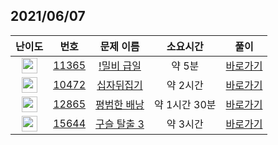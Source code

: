 ## 2021/06/07
| 난이도 | 번호 | 문제 이름 | 소요시간 | 풀이 
|:------:|:----:|:---------:|:------:|:------:|
| <img height="25px" width="25px" src="https://static.solved.ac/tier_small/4.svg"/> | [11365](https://www.acmicpc.net/problem/11365) | [!밀비 급일](https://www.acmicpc.net/problem/11365) | 약 5분 | [바로가기](https://github.com/MinsangKong/DailyProblem/blob/main/06-07/1.py)| 
| <img height="25px" width="25px" src="https://static.solved.ac/tier_small/9.svg"/> | [10472](https://www.acmicpc.net/problem/10472) | [십자뒤집기](https://www.acmicpc.net/problem/10472) | 약 2시간 | [바로가기](https://github.com/MinsangKong/DailyProblem/blob/main/06-07/2.py)|
| <img height="25px" width="25px" src="https://static.solved.ac/tier_small/11.svg"/> | [12865](https://www.acmicpc.net/problem/12865) | [평범한 배낭](https://www.acmicpc.net/problem/12865) | 약 1시간 30분 | [바로가기](https://github.com/MinsangKong/DailyProblem/blob/main/06-07/3.py)| 
| <img height="25px" width="25px" src="https://static.solved.ac/tier_small/14.svg"/> | [15644](https://www.acmicpc.net/problem/15644) | [구슬 탈출 3](https://www.acmicpc.net/problem/15644) | 약 3시간 | [바로가기](https://github.com/MinsangKong/DailyProblem/blob/main/06-07/4.py)| 